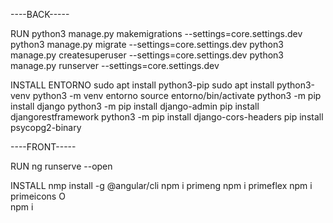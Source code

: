 ----BACK-----

RUN 
python3 manage.py makemigrations --settings=core.settings.dev 
python3 manage.py migrate --settings=core.settings.dev 
python3 manage.py createsuperuser --settings=core.settings.dev 
python3 manage.py runserver --settings=core.settings.dev 

INSTALL
ENTORNO
sudo apt install python3-pip
sudo apt install python3-venv
python3 -m venv entorno
source entorno/bin/activate
 python3 -m pip install django
  python3 -m pip install django-admin
pip install djangorestframework
python3 -m pip install django-cors-headers
pip install psycopg2-binary


----FRONT-----

RUN
ng runserve --open

INSTALL
nmp install -g @angular/cli
npm i primeng
npm i primeflex 
npm i primeicons
O  
npm i 